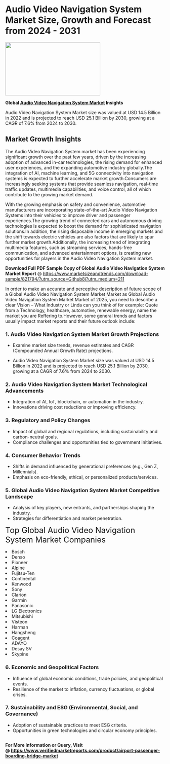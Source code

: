 <H1>Audio Video Navigation System Market Size, Growth and Forecast from 2024 - 2031</H1><img class="aligncenter size-medium wp-image-584254" src="https://thirdeyenews.in/wp-content/uploads/2024/09/Global-Market-Research-300x168.jpeg" alt="" width="300" height="168" /><p><strong>Global&nbsp;<a href="https://www.marketsizeandtrends.com/download-sample/821794/?utm_source=Github8j?utm_medium=211">Audio Video Navigation System Market</a> Insights</strong></p><p>Audio Video Navigation System Market size was valued at USD 14.5 Billion in 2022 and is projected to reach USD 25.1 Billion by 2030, growing at a CAGR of 7.6% from 2024 to 2030.</p><p><h2>Market Growth Insights</h2> <p>The Audio Video Navigation System market has been experiencing significant growth over the past few years, driven by the increasing adoption of advanced in-car technologies, the rising demand for enhanced user experiences, and the expanding automotive industry globally.The integration of AI, machine learning, and 5G connectivity into navigation systems is expected to further accelerate market growth.Consumers are increasingly seeking systems that provide seamless navigation, real-time traffic updates, multimedia capabilities, and voice control, all of which contribute to the growing market demand.</p> <p>With the growing emphasis on safety and convenience, automotive manufacturers are incorporating state-of-the-art Audio Video Navigation Systems into their vehicles to improve driver and passenger experiences.The growing trend of connected cars and autonomous driving technologies is expected to boost the demand for sophisticated navigation solutions.In addition, the rising disposable income in emerging markets and the shift towards electric vehicles are also factors that are likely to spur further market growth.Additionally, the increasing trend of integrating multimedia features, such as streaming services, hands-free communication, and advanced entertainment options, is creating new opportunities for players in the Audio Video Navigation System market.</p> <p><span class=""><strong>Download Full PDF Sample Copy of Global Audio Video Navigation System Market Report</strong> @ <a href="https://www.marketsizeandtrends.com/download-sample/821794/?utm_source=Github8j?utm_medium=211" target="_blank">https://www.marketsizeandtrends.com/download-sample/821794/?utm_source=Github8j?utm_medium=211</a></span></p><p>In order to make an accurate and perceptive description of future scope of a Global&nbsp;Audio Video Navigation System Market Market as Global&nbsp;Audio Video Navigation System Market Market of 2025, you need to describe a clear Vision &ndash; What Industry or Linda can you think of for example: Quote from a Technology, healthcare, automotive, renewable energy, name the market you are Reffering to.However, some general trends and factors usually impact market reports and their future outlook include:</p><h3>1.&nbsp;<strong>Audio Video Navigation System Market Growth Projections</strong></h3><ul><li>Examine market size trends, revenue estimates and CAGR (Compounded Annual Growth Rate) projections.</li><li><p>Audio Video Navigation System Market size was valued at USD 14.5 Billion in 2022 and is projected to reach USD 25.1 Billion by 2030, growing at a CAGR of 7.6% from 2024 to 2030.</p></li></ul><h3>2.&nbsp;<strong>Audio Video Navigation System Market Technological Advancements</strong></h3><ul><li>Integration of AI, IoT, blockchain, or automation in the industry.</li><li>Innovations driving cost reductions or improving efficiency.</li></ul><h3>3.&nbsp;<strong>Regulatory and Policy Changes</strong></h3><ul><li>Impact of global and regional regulations, including sustainability and carbon-neutral goals.</li><li>Compliance challenges and opportunities tied to government initiatives.</li></ul><h3>4.&nbsp;<strong>Consumer Behavior Trends</strong></h3><ul><li>Shifts in demand influenced by generational preferences (e.g., Gen Z, Millennials).</li><li>Emphasis on eco-friendly, ethical, or personalized products/services.</li></ul><h3>5.&nbsp;<strong>Global Audio Video Navigation System Market Competitive Landscape</strong></h3><ul><li>Analysis of key players, new entrants, and partnerships shaping the industry.</li><li>Strategies for differentiation and market penetration.</li></ul><p data-pm-slice="1 1 []"><span style="color: inherit; font-family: inherit; font-size: 25px;">Top Global Audio Video Navigation System Market Companies</span></p><div class="" data-test-id=""><p><li>Bosch</li><li> Denso</li><li> Pioneer</li><li> Alpine</li><li> Fujitsu-Ten</li><li> Continental</li><li> Kenwood</li><li> Sony</li><li> Clarion</li><li> Garmin</li><li> Panasonic</li><li> LG Electronics</li><li> Mitsubishi</li><li> Visteon</li><li> Harman</li><li> Hangsheng</li><li> Coagent</li><li> ADAYO</li><li> Desay SV</li><li> Skypine</li></p></div><h3>6.&nbsp;<strong>Economic and Geopolitical Factors</strong></h3><ul><li>Influence of global economic conditions, trade policies, and geopolitical events.</li><li>Resilience of the market to inflation, currency fluctuations, or global crises.</li></ul><h3>7.&nbsp;<strong>Sustainability and ESG (Environmental, Social, and Governance)</strong></h3><ul><li>Adoption of sustainable practices to meet ESG criteria.</li><li>Opportunities in green technologies and circular economy principles.</li></ul><h2><strong style="font-size: 14px;">For More Information or Query, Visit @&nbsp;</strong><a style="background-color: #ffffff; font-size: 14px;" href="https://www.marketsizeandtrends.com/report/audio-video-navigation-system-market/" target="_blank">https://www.verifiedmarketreports.com/product/airport-passenger-boarding-bridge-market</a></h2>